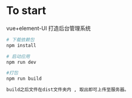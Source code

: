 
# To start

vue+element-UI   打造后台管理系统 

``` bash
# 下载依赖包
npm install

# 启动应用
npm run dev

#打包
npm run build

build之后文件在dist文件夹内 , 取出即可上传至服务器。

```

